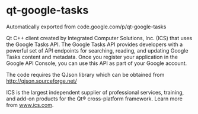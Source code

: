 # qt-google-tasks
Automatically exported from code.google.com/p/qt-google-tasks

Qt C++ client created by Integrated Computer Solutions, Inc. (ICS) that uses the Google Tasks API. The Google Tasks API provides developers with a powerful set of API endpoints for searching, reading, and updating Google Tasks content and metadata. Once you register your application in the Google API Console, you can use this API as part of your Google account.

The code requires the QJson library which can be obtained from http://qjson.sourceforge.net/

ICS is the largest independent supplier of professional services, training, and add-on products for the Qt® cross-platform framework. Learn more from www.ics.com. 
